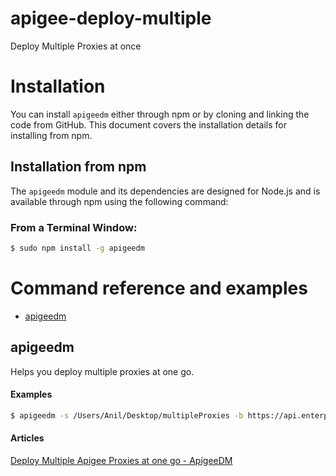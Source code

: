 # apigee-deploy-multiple
Deploy Multiple Proxies at once

# Installation

You can install `apigeedm` either through npm or by cloning and linking the code from GitHub.  This document covers the installation details for installing from npm.

## Installation from npm

The `apigeedm` module and its dependencies are designed for Node.js and is available through npm using the following command:

### From a Terminal Window:
```bash
$ sudo npm install -g apigeedm
```

# <a name="reference"></a>Command reference and examples

* [apigeedm](#apigeedm)

## <a name="apigeedm"></a>apigeedm

Helps you deploy multiple proxies at one go.

#### Examples

```bash
$ apigeedm -s /Users/Anil/Desktop/multipleProxies -b https://api.enterprise.apigee.com -o ORGNAME -u USERNAME -p PASSWORD -e ENVNAME -v VIRTUALHOSTS
```

#### Articles

<a href="https://community.apigee.com/articles/14186/deploy-multiple-apigee-proxies-at-one-go-apigeedm.html">Deploy Multiple Apigee Proxies at one go - ApigeeDM</a>